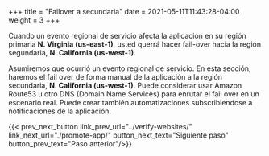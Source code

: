 +++
title = "Failover a secundaria"
date =  2021-05-11T11:43:28-04:00
weight = 3
+++

Cuando un evento regional de servicio afecta la aplicación en su región primaria **N. Virginia (us-east-1)**, usted querrá hacer fail-over hacia la región segundaria, **N. California (us-west-1)**.

Asumiremos que ocurrió un evento regional de servicio. En esta sección, haremos el fail over de forma manual de la aplicación a la región secundaria, **N. California (us-west-1)**. Puede considerar usar Amazon Route53 u otro DNS (Domain Name Services) para enrutar el fail over en un escenario real. Puede crear también automatizaciones subscribiendose a notificaciones de la aplicación.

{{< prev_next_button link_prev_url="../verify-websites/" link_next_url="./promote-app/" button_next_text="Siguiente paso" button_prev_text="Paso anterior"/>}}
